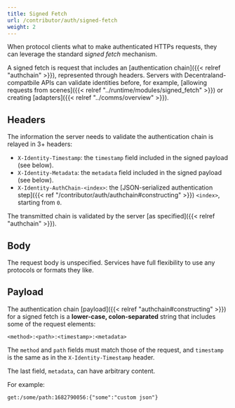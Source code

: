 ```yaml
---
title: Signed Fetch
url: /contributor/auth/signed-fetch
weight: 2
---
```


When protocol clients what to make authenticated HTTPs requests, they can leverage the standard _signed fetch_ mechanism.

A signed fetch is request that includes an [authentication chain]({{< relref "authchain" >}}), represented through headers. Servers with Decentraland-compatbile APIs can validate identities before, for example, [allowing requests from scenes]({{< relref "../runtime/modules/signed_fetch" >}}) or creating [adapters]({{< relref "../comms/overview" >}}).

## Headers

The information the server needs to validate the authentication chain is relayed in 3+ headers:

* `X-Identity-Timestamp`: the `timestamp` field included in the signed payload (see below).
* `X-Identity-Metadata`: the `metadata` field included in the signed payload (see below).
* `X-Identity-AuthChain-<index>`: the [JSON-serialized authentication step]({{< ref "/contributor/auth/authchain#constructing" >}}) `<index>`, starting from `0`.

The transmitted chain is validated by the server [as specified]({{< relref "authchain" >}}).

## Body

The request body is unspecified. Services have full flexibility to use any protocols or formats they like.

## Payload

The authentication chain [payload]({{< relref "authchain#constructing" >}}) for a signed fetch is a **lower-case, colon-separated** string that includes some of the request elements:

```
<method>:<path>:<timestamp>:<metadata>
```

The `method` and `path` fields must match those of the request, and `timestamp` is the same as in the `X-Identity-Timestamp` header.

The last field, `metadata`, can have arbitrary content.

For example:

```
get:/some/path:1682790056:{"some":"custom json"}
```